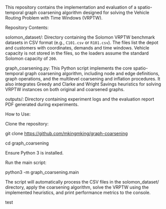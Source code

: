 This repository contains the implementation and evaluation of a spatio-temporal graph coarsening algorithm designed for solving the Vehicle Routing Problem with Time Windows (VRPTW).

Repository Contents:

solomon_dataset/: Directory containing the Solomon VRPTW benchmark datasets in CSV format (e.g., ``C101.csv`` or ``R101.csv``).  The files list the depot and customers with coordinates, demands and time windows.  Vehicle capacity is not stored in the files, so the loaders assume the standard Solomon capacity of ``200``.

graph_coarsening.py: This Python script implements the core spatio-temporal graph coarsening algorithm, including node and edge definitions, graph operations, and the multilevel coarsening and inflation procedures. It also integrates Greedy and Clarke and Wright Savings heuristics for solving VRPTW instances on both original and coarsened graphs.

outputs/: Directory containing experiment logs and the evaluation report PDF generated during experiments.

How to Use:

Clone the repository:


git clone https://github.com/mkingmking/graph-coarsening

cd graph_coarsening

Ensure Python 3 is installed.

Run the main script:



python3 -m graph_coarsening.main   

The script will automatically process the CSV files in the solomon_dataset/ directory, apply the coarsening algorithm, solve the VRPTW using the implemented heuristics, and print performance metrics to the console.

test


